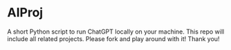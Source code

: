 # AIProj
A short Python script to run ChatGPT locally on your machine. This repo will include all related projects. Please fork and play around with it!
Thank you!

